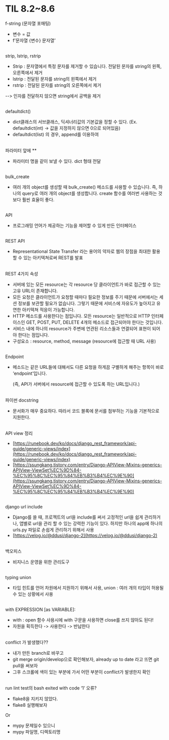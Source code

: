 # TIL 8.2~8.6

f-string (문자열 포매팅)

- 변수 = 값
- f’문자열 {변수} 문자열’
<br/><br/>


strip, lstrip, rstrip

- Strip : 문자열에서 특정 문자를 제거할 수 있습니다. 전달된 문자를 string의 왼쪽, 오른쪽에서 제거
- lstrip : 전달된 문자를 string의 왼쪽에서 제거
- rstrip : 전달된 문자를 string의 오른쪽에서 제거

--> 인자를 전달하지 않으면 string에서 공백을 제거
<br/><br/>


defaultdict()

- dict클래스의 서브클래스, 딕셔너리값의 기본값을 정할 수 있다. (Ex. defaultdict(int) -> 값을 지정하지 않으면 0으로 되어있음)
- defaultdict(list) 의 경우, append를 이용하여
<br/><br/>


파라미터 앞에 **

- 파라미터 명을 같이 보낼 수 있다. dict 형태 전달
<br/><br/>


bulk_create

- 여러 개의 object를 생성할 때 bulk_create() 메소드를 사용할 수 있습니다. 즉, 하나의 query로 여러 개의 object를 생성합니다. create 함수를 여러번 사용하는 것보다 훨씬 효율이 좋다.
<br/><br/>


API

- 프로그래밍 언어가 제공하는 기능을 제어할 수 있게 만든 인터페이스
<br/><br/>


REST API

- Representational State Transfer 라는 용어의 약자로 웹의 장점을 최대한 활용할 수 있는 아키텍쳐로써 REST를 발표
<br/><br/>


REST 4가지 속성

- 서버에 있는 모든 resource는 각 resource 당 클라이언트가 바로 접근할 수 있는 고유 URL이 존재합니다.
- 모든 요청은 클라이언트가 요청할 때마다 필요한 정보를 주기 때문에 서버에서는 세션 정보를 보관할 필요가 없습니다. 그렇기 때문에 서비스에 자유도가 높아지고 유연한 아키텍쳐 적응이 가능합니다.
- HTTP 메소드를 사용한다는 점입니다. 모든 resource는 일반적으로 HTTP 인터페이스인 GET, POST, PUT, DELETE 4개의 메소드로 접근되어야 한다는 것입니다.
- 서비스 내에 하나의 resource가 주변에 연관된 리소스들과 연결되어 표현이 되어야 한다는 점입니다.
- 구성요소 : resource, method, message (resource에 접근할 때 URL 사용)
<br/><br/>


Endpoint

- 메소드는 같은 URL들에 대해서도 다른 요청을 하게끔 구별하게 해주는 항목이 바로 ‘endpoint’입니다.
    
    (즉, API가 서버에서 resource에 접근할 수 있도록 하는 URL입니다.)
<br/><br/>

    

파이썬 docstring

- 문서화가 매우 중요하다. 따라서 코드 블록에 문서를 첨부하는 기능을 기본적으로 지원한다.
<br/><br/>


API view 정리

- [https://runebook.dev/ko/docs/django_rest_framework/api-guide/generic-views/index](https://runebook.dev/ko/docs/django_rest_framework/api-guide/generic-views/index)
- [https://ssungkang.tistory.com/entry/Django-APIView-Mixins-generics-APIView-ViewSet%EC%9D%84-%EC%95%8C%EC%95%84%EB%B3%B4%EC%9E%90](https://ssungkang.tistory.com/entry/Django-APIView-Mixins-generics-APIView-ViewSet%EC%9D%84-%EC%95%8C%EC%95%84%EB%B3%B4%EC%9E%90)
<br/><br/>


django url include

- Django를 쓸 때, 프로젝트의 url을 include를 써서 고정적인 url을 쉽게 관리하거나, 앱별로 url을 관리 할 수 있는 강력한 기능이 있다. 하지만 하나의 app에 하나의 urls.py 파일로 손쉽게 관리하기 위해서 사용
- [https://velog.io/@ddusi/django-2](https://velog.io/@ddusi/django-2)
<br/><br/>


백오피스

- 비지니스 운영을 위한 관리도구
<br/><br/>


typing union

- 타입 힌트를 언어 차원에서 지원하기 위해서 사용, union : 여러 개의 타입이 허용될 수 있는 상황에서 사용
<br/><br/>


with EXPRESSION [as VARIABLE]:

- with : open 함수 사용시에 with 구문을 사용하면 close를 쓰지 않아도 된다!
- 자원을 획득한다 -> 사용한다 -> 반납한다
<br/><br/>


conflict 가 발생했다??

- 내가 만든 branch로 바꾸고
- git merge origin/develop으로 확인해보자, already up to date 라고 뜨면 git pull을 써보자
- 그후 스크롤에 색이 있는 부분에 가서 어떤 부분이 conflict가 발생한지 확인
<br/><br/>


run lint test의 bash exited with code ‘1’ 오류?

- flake8을 지키지 않았다.
- flake8 실행해보자

Or

- mypy 문제일수 있으니
- mypy 파일명, 디렉토리명